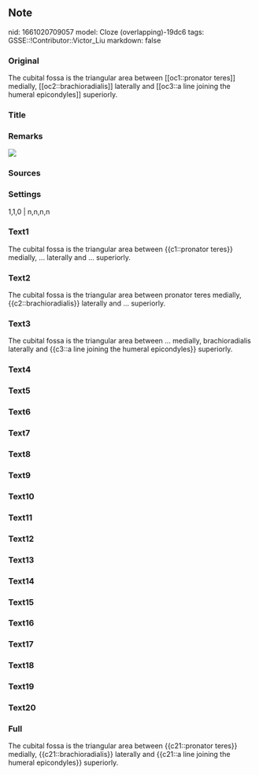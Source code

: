 ## Note
nid: 1661020709057
model: Cloze (overlapping)-19dc6
tags: GSSE::!Contributor::Victor_Liu
markdown: false

### Original
The cubital fossa is the triangular area between [[oc1::pronator teres]] medially, [[oc2::brachioradialis]] laterally and [[oc3::a line joining the humeral epicondyles]] superiorly.

### Title


### Remarks
<img src="1df4e1a5d79ffaf980a80ba64dc824_gallery.jpeg">

### Sources


### Settings
1,1,0 | n,n,n,n

### Text1
The cubital fossa is the triangular area between {{c1::pronator teres}} medially, ... laterally and ... superiorly.

### Text2
The cubital fossa is the triangular area between pronator teres medially, {{c2::brachioradialis}} laterally and ... superiorly.

### Text3
The cubital fossa is the triangular area between ... medially, brachioradialis laterally and {{c3::a line joining the humeral epicondyles}} superiorly.

### Text4


### Text5


### Text6


### Text7


### Text8


### Text9


### Text10


### Text11


### Text12


### Text13


### Text14


### Text15


### Text16


### Text17


### Text18


### Text19


### Text20


### Full
The cubital fossa is the triangular area between {{c21::pronator teres}} medially, {{c21::brachioradialis}} laterally and {{c21::a line joining the humeral epicondyles}} superiorly.
